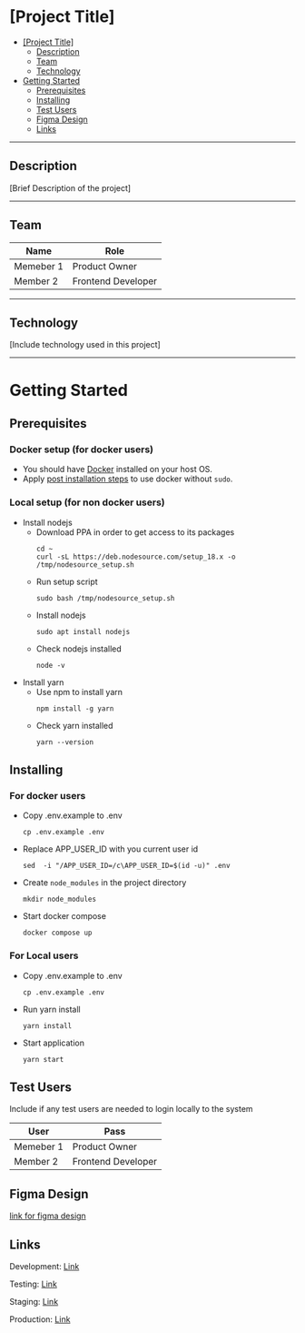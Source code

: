 
# [Project Title]

- [[Project Title]](#project-title)
  - [Description](#description)
  - [Team](#team)
  - [Technology](#technology)
- [Getting Started](#getting-started)
  - [Prerequisites](#prerequisites)
  - [Installing](#installing)
  - [Test Users](#test-users)
  - [Figma Design](#figma-design)
  - [Links](#links)

---
## Description
[Brief Description of the project]

---
## Team


| Name      | Role               |
| --------- | ------------------ |
| Memeber 1 | Product Owner      |
| Member 2  | Frontend Developer |

---
## Technology
[Include technology used in this project]

---
# Getting Started

## Prerequisites
### Docker setup (for docker users) 
- You should have [Docker](https://docs.docker.com/engine/install/ubuntu/) installed on your host OS.
- Apply [post installation steps](https://docs.docker.com/engine/install/linux-postinstall/) to use docker without `sudo`.

### Local setup (for non docker users)
- Install nodejs
  - Download PPA in order to get access to its packages
    ```shell
    cd ~
    curl -sL https://deb.nodesource.com/setup_18.x -o /tmp/nodesource_setup.sh
    ```
  - Run setup script
    ```shell
    sudo bash /tmp/nodesource_setup.sh
    ```
  - Install nodejs
    ```shell
    sudo apt install nodejs
    ```
  - Check nodejs installed
    ```shell
    node -v
    ```
- Install yarn
  - Use npm to install yarn
    ```shell
    npm install -g yarn
    ```
  - Check yarn installed
    ```shell
    yarn --version
    ```
  

## Installing
### For docker users
- Copy .env.example to .env
  ```shell
  cp .env.example .env
  ```
- Replace APP_USER_ID with you current user id
  ```shell
  sed  -i "/APP_USER_ID=/c\APP_USER_ID=$(id -u)" .env
  ```
- Create `node_modules` in the project directory
  ```shell
  mkdir node_modules
  ```
- Start docker compose
  ```shell
  docker compose up
  ```

### For Local users
- Copy .env.example to .env
  ```shell
  cp .env.example .env
  ```
- Run yarn install
  ```shell
  yarn install
  ```
- Start application
  ```shell
  yarn start
  ```

## Test Users

Include if any test users are needed to login locally to the system

| User      | Pass               |
| --------- | ------------------ |
| Memeber 1 | Product Owner      |
| Member 2  | Frontend Developer |

## Figma Design

[link for figma design](saip.gov.sa)


## Links
Development: [Link](saip.gov.sa)

Testing: [Link](saip.gov.sa)

Staging: [Link](saip.gov.sa)

Production: [Link](saip.gov.sa)

